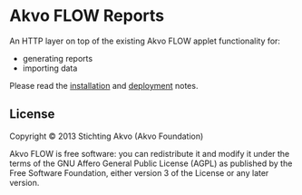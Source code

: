 # Akvo FLOW Reports

An HTTP layer on top of the existing Akvo FLOW applet functionality for:

* generating reports
* importing data

Please read the [installation](doc/InstallationNotes.md) and [deployment](doc/DeploymentNotes.md) notes.

## License

Copyright © 2013 Stichting Akvo (Akvo Foundation)

Akvo FLOW is free software: you can redistribute it and modify it
under the terms of the GNU Affero General Public License (AGPL)
as published by the Free Software Foundation,
either version 3 of the License or any later version.
